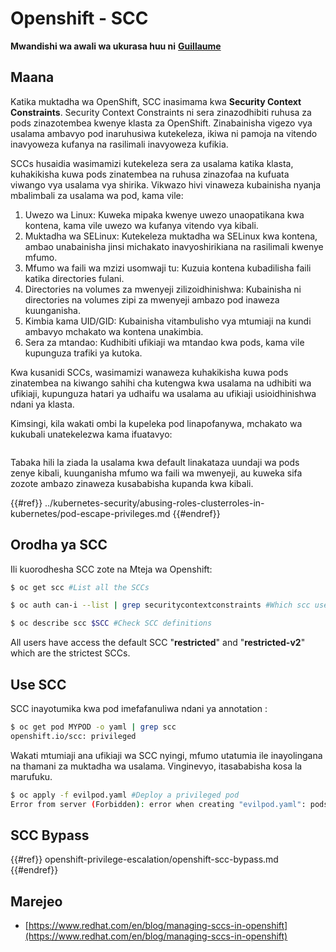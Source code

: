 # Openshift - SCC

**Mwandishi wa awali wa ukurasa huu ni** [**Guillaume**](https://www.linkedin.com/in/guillaume-chapela-ab4b9a196)

## Maana

Katika muktadha wa OpenShift, SCC inasimama kwa **Security Context Constraints**. Security Context Constraints ni sera zinazodhibiti ruhusa za pods zinazotembea kwenye klasta za OpenShift. Zinabainisha vigezo vya usalama ambavyo pod inaruhusiwa kutekeleza, ikiwa ni pamoja na vitendo inavyoweza kufanya na rasilimali inavyoweza kufikia.

SCCs husaidia wasimamizi kutekeleza sera za usalama katika klasta, kuhakikisha kuwa pods zinatembea na ruhusa zinazofaa na kufuata viwango vya usalama vya shirika. Vikwazo hivi vinaweza kubainisha nyanja mbalimbali za usalama wa pod, kama vile:

1. Uwezo wa Linux: Kuweka mipaka kwenye uwezo unaopatikana kwa kontena, kama vile uwezo wa kufanya vitendo vya kibali.
2. Muktadha wa SELinux: Kutekeleza muktadha wa SELinux kwa kontena, ambao unabainisha jinsi michakato inavyoshirikiana na rasilimali kwenye mfumo.
3. Mfumo wa faili wa mzizi usomwaji tu: Kuzuia kontena kubadilisha faili katika directories fulani.
4. Directories na volumes za mwenyeji zilizoidhinishwa: Kubainisha ni directories na volumes zipi za mwenyeji ambazo pod inaweza kuunganisha.
5. Kimbia kama UID/GID: Kubainisha vitambulisho vya mtumiaji na kundi ambavyo mchakato wa kontena unakimbia.
6. Sera za mtandao: Kudhibiti ufikiaji wa mtandao kwa pods, kama vile kupunguza trafiki ya kutoka.

Kwa kusanidi SCCs, wasimamizi wanaweza kuhakikisha kuwa pods zinatembea na kiwango sahihi cha kutengwa kwa usalama na udhibiti wa ufikiaji, kupunguza hatari ya udhaifu wa usalama au ufikiaji usioidhinishwa ndani ya klasta.

Kimsingi, kila wakati ombi la kupeleka pod linapofanywa, mchakato wa kukubali unatekelezwa kama ifuatavyo:

<figure><img src="../../images/Managing SCCs in OpenShift-1.png" alt=""><figcaption></figcaption></figure>

Tabaka hili la ziada la usalama kwa default linakataza uundaji wa pods zenye kibali, kuunganisha mfumo wa faili wa mwenyeji, au kuweka sifa zozote ambazo zinaweza kusababisha kupanda kwa kibali.

{{#ref}}
../kubernetes-security/abusing-roles-clusterroles-in-kubernetes/pod-escape-privileges.md
{{#endref}}

## Orodha ya SCC

Ili kuorodhesha SCC zote na Mteja wa Openshift:
```bash
$ oc get scc #List all the SCCs

$ oc auth can-i --list | grep securitycontextconstraints #Which scc user can use

$ oc describe scc $SCC #Check SCC definitions
```
All users have access the default SCC "**restricted**" and "**restricted-v2**" which are the strictest SCCs.

## Use SCC

SCC inayotumika kwa pod imefafanuliwa ndani ya annotation :
```bash
$ oc get pod MYPOD -o yaml | grep scc
openshift.io/scc: privileged
```
Wakati mtumiaji ana ufikiaji wa SCC nyingi, mfumo utatumia ile inayolingana na thamani za muktadha wa usalama. Vinginevyo, itasababisha kosa la marufuku.
```bash
$ oc apply -f evilpod.yaml #Deploy a privileged pod
Error from server (Forbidden): error when creating "evilpod.yaml": pods "evilpod" is forbidden: unable to validate against any security context constrain
```
## SCC Bypass

{{#ref}}
openshift-privilege-escalation/openshift-scc-bypass.md
{{#endref}}

## Marejeo

- [https://www.redhat.com/en/blog/managing-sccs-in-openshift](https://www.redhat.com/en/blog/managing-sccs-in-openshift)
